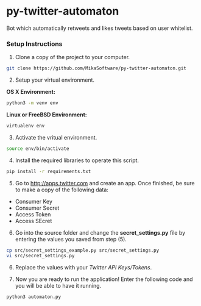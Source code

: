 # py-twitter-automaton
Bot which automatically retweets and likes tweets based on user whitelist.

### Setup Instructions
1. Clone a copy of the project to your computer.

  ```bash
  git clone https://github.com/MikaSoftware/py-twitter-automaton.git
  ```
  
2. Setup your virtual environment.

  **OS X Environment:**
  ```bash
  python3 -m venv env
  ```
  
  **Linux or FreeBSD Environment:**
  ```bash
  virtualenv env
  ```
  
3. Activate the vritual environment.

  ```bash
  source env/bin/activate
  ```
  
4. Install the required libraries to operate this script.

  ```bash
  pip install -r requirements.txt 
  ```
  
5. Go to http://apps.twitter.com and create an app. Once finished, be sure to make a copy of the following data:
  * Consumer Key
  * Consumer Secret
  * Access Token
  * Access SEcret

6. Go into the source folder and change the **secret_settings.py** file by entering the values you saved from step (5).

  ```bash
  cp src/secret_settings_example.py src/secret_settings.py
  vi src/secret_settings.py
  ```
  
6. Replace the values with your *Twitter API Keys/Tokens*.

7. Now you are ready to run the application! Enter the following code and you will be able to have it running.

  ```bash
  python3 automaton.py
  ```